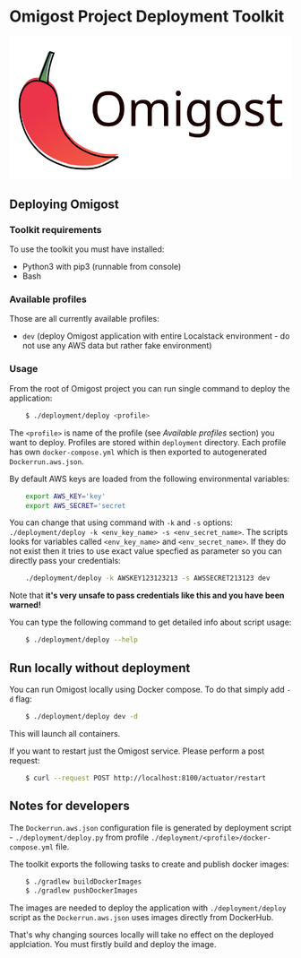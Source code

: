 # Omigost Project Deployment Toolkit

![Omigost logo](https://raw.githubusercontent.com/Omigost/Omigost/master/frontend/src/assets/img/omigost_logo.svg)

## Deploying Omigost

### Toolkit requirements

To use the toolkit you must have installed:

* Python3 with pip3 (runnable from console)
* Bash

### Available profiles

Those are all currently available profiles:
* `dev` (deploy Omigost application with entire Localstack environment - do not use any AWS data but rather fake environment)

### Usage

From the root of Omigost project you can run single command to deploy the application:
```bash
    $ ./deployment/deploy <profile>
```
The `<profile>` is name of the profile (see *Available profiles* section) you want to deploy. Profiles are stored within `deployment` directory.
Each profile has own `docker-compose.yml` which is then exported to autogenerated `Dockerrun.aws.json`.

By default AWS keys are loaded from the following environmental variables:
```bash
    export AWS_KEY='key'
    export AWS_SECRET='secret
```

You can change that using command with `-k` and `-s` options: `./deployment/deploy -k <env_key_name> -s <env_secret_name>`.
The scripts looks for variables called `<env_key_name>` and `<env_secret_name>`. If they do not exist then it tries to
use exact value specfied as parameter so you can directly pass your credentials:
```bash
    ./deployment/deploy -k AWSKEY123123213 -s AWSSECRET213123 dev
```
Note that **it's very unsafe to pass credentials like this and you have been warned!**

You can type the following command to get detailed info about script usage:
```bash
    $ ./deployment/deploy --help
```

## Run locally without deployment

You can run Omigost locally using Docker compose.
To do that simply add `-d` flag:
```bash
    $ ./deployment/deploy dev -d
```
This will launch all containers.

If you want to restart just the Omigost service.
Please perform a post request:
```bash
    $ curl --request POST http://localhost:8100/actuator/restart
```

## Notes for developers

The `Dockerrun.aws.json` configuration file is generated by deployment script - `./deployment/deploy.py` from profile `./deployment/<profile>/docker-compose.yml` file.

The toolkit exports the following tasks to create and publish docker images:
```bash
    $ ./gradlew buildDockerImages
    $ ./gradlew pushDockerImages
```

The images are needed to deploy the application with `./deployment/deploy` script as the `Dockerrun.aws.json` uses images directly from DockerHub.

That's why changing sources locally will take no effect on the deployed applciation. You must firstly build and deploy the image.